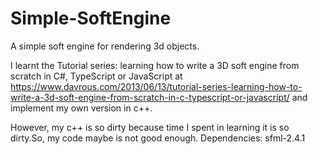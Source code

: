 # Simple-SoftEngine

A simple soft engine for rendering 3d objects.

  I learnt the Tutorial series: learning how to write a 3D soft engine from scratch in C#, TypeScript or JavaScript 
at https://www.davrous.com/2013/06/13/tutorial-series-learning-how-to-write-a-3d-soft-engine-from-scratch-in-c-typescript-or-javascript/
 and implement my own version in c++.
  
However, my c++ is so dirty because time I spent in learning it is so dirty.So, my code maybe is not good enough.
  Dependencies: sfml-2.4.1
